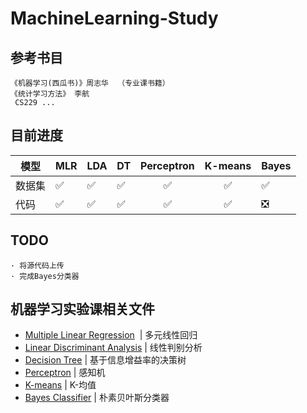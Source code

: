 # MachineLearning-Study
## 参考书目  
    《机器学习(西瓜书)》周志华  （专业课书籍）
    《统计学习方法》 李航
     CS229 ...
## 目前进度  

 | 模型 |  MLR   | LDA  | DT | Perceptron | K-means | Bayes |
 | ---- |  ----  | ----  | ----  | :----:  | :----:  | ----  |
 | 数据集 | ✅ | ✅ | ✅  | ✅ | ✅  | ✅ |
 | 代码  | ✅ | ✅  | ✅ | ✅  | ✅ | ❎ |

## TODO  
    · 将源代码上传
    · 完成Bayes分类器

 ## 机器学习实验课相关文件  
*  [Multiple Linear Regression](https://github.com/KevinLL218/MachineLearning-Study/tree/main/Multiple%20Linear%20Regression)  &nbsp;|&nbsp;多元线性回归
*  [Linear Discriminant Analysis](https://github.com/KevinLL218/MachineLearning-Study/tree/main/Linear%20Discriminant%20Analysis)&nbsp;|&nbsp;线性判别分析
*  [Decision Tree](https://github.com/KevinLL218/MachineLearning-Study/tree/main/Decision%20Tree)&nbsp;|&nbsp;基于信息增益率的决策树
*  [Perceptron](https://github.com/KevinLL218/MachineLearning-Study/tree/main/Perceptron)&nbsp;|&nbsp;感知机
*  [K-means](https://github.com/KevinLL218/MachineLearning-Study/tree/main/K-means)&nbsp;|&nbsp;K-均值
*  [Bayes Classifier](https://github.com/KevinLL218/MachineLearning-Study/tree/main/Bayes%20Classifier)&nbsp;|&nbsp;朴素贝叶斯分类器